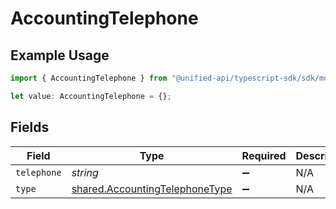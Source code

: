 # AccountingTelephone

## Example Usage

```typescript
import { AccountingTelephone } from "@unified-api/typescript-sdk/sdk/models/shared";

let value: AccountingTelephone = {};
```

## Fields

| Field                                                                                   | Type                                                                                    | Required                                                                                | Description                                                                             |
| --------------------------------------------------------------------------------------- | --------------------------------------------------------------------------------------- | --------------------------------------------------------------------------------------- | --------------------------------------------------------------------------------------- |
| `telephone`                                                                             | *string*                                                                                | :heavy_minus_sign:                                                                      | N/A                                                                                     |
| `type`                                                                                  | [shared.AccountingTelephoneType](../../../sdk/models/shared/accountingtelephonetype.md) | :heavy_minus_sign:                                                                      | N/A                                                                                     |